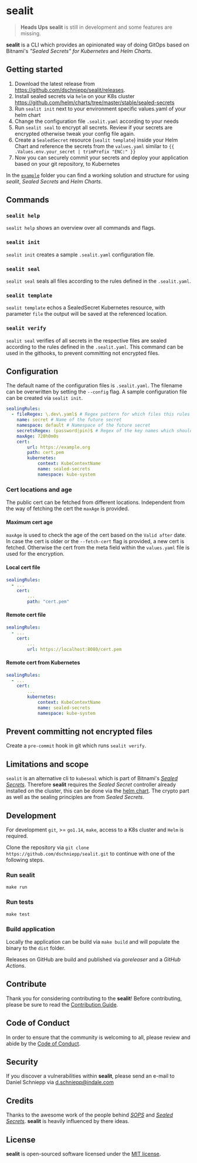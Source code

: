 # sealit

> __Heads Ups__ __sealit__ is still in development and some features are missing.

__sealit__ is a CLI which provides an opinionated way of doing GitOps based on Bitnami's _"Sealed Secrets" for Kubernetes_ and _Helm Charts_.

## Getting started

1. Download the latest release from https://github.com/dschniepp/sealit/releases.
2. Install sealed secrets via `helm` on your K8s cluster https://github.com/helm/charts/tree/master/stable/sealed-secrets
3. Run `sealit init` next to your environment specific values.yaml of your helm chart
4. Change the configuration file `.sealit.yaml` according to your needs
5. Run `sealit seal` to encrypt all secrets. Review if your secrets are encrypted otherwise tweak your config file again.
6. Create a `SealedSecret` resource (`sealit template`) inside your Helm Chart and reference the secrets from the `values.yaml` similar to `{{ .Values.env.your_secret | trimPrefix "ENC:" }}`
7. Now you can securely commit your secrets and deploy your application based on your git repository, to Kubernetes

In the [`example`](example) folder you can find a working solution and structure for using _sealit_, _Sealed Secrets_ and _Helm Charts_.

## Commands

### `sealit help`

`sealit help` shows an overview over all commands and flags.

### `sealit init`

`sealit init` creates a sample `.sealit.yaml` configuration file.

### `sealit seal`

`sealit seal` seals all files according to the rules defined in the `.sealit.yaml`.

### `sealit template`

`sealit template` echos a SealedSecret Kubernetes resource, with parameter `file` the output will be saved at the referenced location.

### `sealit verify`

`sealit seal` verifies of all secrets in the respective files are sealed according to the rules defined in the `.sealit.yaml`.
This command can be used in the githooks, to prevent committing not encrypted files.

## Configuration

The default name of the configuration files is `.sealit.yaml`. 
The filename can be overwritten by setting the `--config` flag.
A sample configuration file can be created via `sealit init`.

```yaml
sealingRules:
  - fileRegex: \.dev\.yaml$ # Regex pattern for which files this rules are applied
    name: secret # Name of the future secret
    namespace: default # Namespace of the future secret
    secretsRegex: (password|pin)$ # Regex of the key names which should be encrypted
    maxAge: 720h0m0s
    cert:
        url: https://example.org
        path: cert.pem
        kubernetes:
            context: KubeContextName
            name: sealed-secrets
            namespace: kube-system
```

### Cert locations and age

The public cert can be fetched from different locations.
Independent from the way of fetching the cert the `maxAge` is provided.

#### Maximum cert age

`maxAge` is used to check the age of the cert based on the `Valid after` date.
In case the cert is older or the `--fetch-cert` flag is provided, a new cert is fetched.
Otherwise the cert from the meta field within the `values.yaml` file is used for the encryption.

#### Local cert file

```yaml
sealingRules:
  - ...
    cert:
        ...
        path: "cert.pem"
```

#### Remote cert file

```yaml
sealingRules:
  - ...
    cert:
        ...
        url: https://localhost:8080/cert.pem
```

#### Remote cert from Kubernetes

```yaml
sealingRules:
  - ...
    cert:
        ...
        kubernetes:
            context: KubeContextName
            name: sealed-secrets
            namespace: kube-system
```

## Prevent committing not encrypted files

Create a `pre-commit` hook in git which runs `sealit verify`.

## Limitations and scope

`sealit` is an alternative cli to `kubeseal` which is part of Bitnami's [_Sealed Secrets_](https://github.com/bitnami-labs/sealed-secrets).
Therefore __sealit__ requires the _Sealed Secret_ controller already installed on the cluster, this can be done via the [helm chart](https://github.com/helm/charts/tree/master/stable/sealed-secrets).
The crypto part as well as the sealing principles are from _Sealed Secrets_.

## Development

For development `git`, >= `go1.14`, `make`, access to a K8s cluster and `Helm` is required.

Clone the repository via `git clone https://github.com/dschniepp/sealit.git` to continue with one of the following steps.

### Run sealit

`make run`

### Run tests

`make test`

### Build application

Locally the application can be build via `make build` and will populate the binary to the `dist` folder.

Releases on GitHub are build and published via _goreleaser_ and a _GitHub Actions_.

## Contribute

Thank you for considering contributing to the __sealit__! Before contributing, please be sure to read the [Contribution Guide](CONTRIBUTING.md).

## Code of Conduct

In order to ensure that the community is welcoming to all, please review and abide by the [Code of Conduct](CODE_OF_CONDUCT.md).

## Security

If you discover a vulnerabilities within __sealit__, please send an e-mail to Daniel Schniepp via [d.schniepp@indale.com](mailto:d.schniepp@indale.com)

## Credits

Thanks to the awesome work of the people behind [_SOPS_](https://github.com/mozilla/sops) and [_Sealed Secrets_](https://github.com/bitnami-labs/sealed-secrets). 
__sealit__ is heavily influenced by there ideas.

## License

__sealit__ is open-sourced software licensed under the [MIT license](https://opensource.org/licenses/MIT).